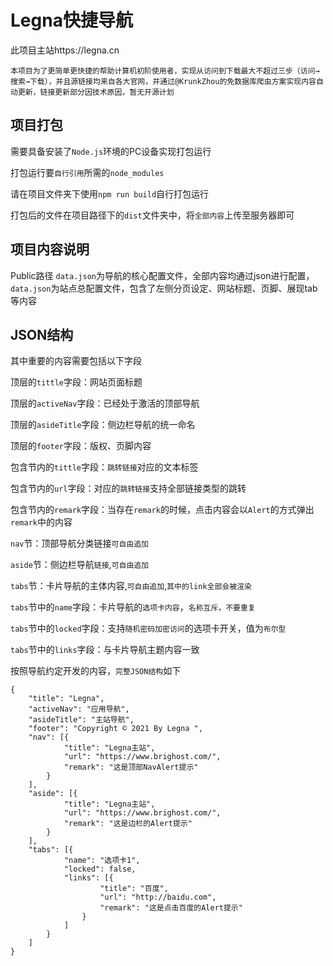 # Legna快捷导航

此项目主站https://legna.cn

`本项目为了更简单更快捷的帮助计算机初阶使用者，实现从访问到下载最大不超过三步（访问→搜索→下载），并且源链接均来自各大官网，并通过@KrunkZhou的免数据库爬虫方案实现内容自动更新，链接更新部分因技术原因，暂无开源计划`

## 项目打包

需要具备安装了`Node.js`环境的PC设备实现打包运行

打包运行要`自行引用`所需的`node_modules`

请在项目文件夹下使用`npm run build`自行打包运行

打包后的文件在项目路径下的`dist`文件夹中，将`全部内容`上传至服务器即可

## 项目内容说明

Public路径
   `data.json`为导航的核心配置文件，全部内容均通过json进行配置，`data.json`为站点总配置文件，包含了左侧分页设定、网站标题、页脚、展现tab等内容

## JSON结构
其中重要的内容需要包括以下字段

顶层的`tittle`字段：网站页面标题

顶层的`activeNav`字段：已经处于激活的顶部导航

顶层的`asideTitle`字段：侧边栏导航的统一命名

顶层的`footer`字段：版权、页脚内容

包含节内的`tittle`字段：`跳转链接`对应的文本标签

包含节内的`url`字段：对应的`跳转链接`支持全部链接类型的跳转

包含节内的`remark`字段：当存在`remark`的时候，点击内容会以`Alert`的方式弹出`remark`中的内容

`nav`节：顶部导航分类链接`可自由追加`

`aside`节：侧边栏导航`链接`,`可自由追加`

`tabs`节：卡片导航的主体内容,`可自由追加`,`其中的link全部会被渲染`

`tabs`节中的`name`字段：卡片导航的`选项卡内容`，`名称互斥，不要重复`

`tabs`节中的`locked`字段：支持`随机密码加密访问`的选项卡开关，值为`布尔型`

`tabs`节中的`links`字段：与卡片导航主题内容一致



按照导航约定开发的内容，`完整JSON结构`如下
```
{
    "title": "Legna",
    "activeNav": "应用导航",
    "asideTitle": "主站导航",
    "footer": "Copyright © 2021 By Legna ",
    "nav": [{
            "title": "Legna主站",
            "url": "https://www.brighost.com/",
            "remark": "这是顶部NavAlert提示"
        }
    ],
    "aside": [{
            "title": "Legna主站",
            "url": "https://www.brighost.com/",
            "remark": "这是边栏的Alert提示"
        }
    ],
    "tabs": [{
            "name": "选项卡1",
            "locked": false,
            "links": [{
                    "title": "百度",
                    "url": "http://baidu.com",
                    "remark": "这是点击百度的Alert提示"
                }
            ]
        }
    ]
}
```


